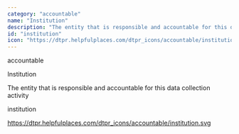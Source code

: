 ```yaml
---
category: "accountable"
name: "Institution"
description: "The entity that is responsible and accountable for this data collection activity"
id: "institution"
icon: "https://dtpr.helpfulplaces.com/dtpr_icons/accountable/institution.svg"
---
```

accountable

Institution

The entity that is responsible and accountable for this data collection activity

institution

https://dtpr.helpfulplaces.com/dtpr_icons/accountable/institution.svg